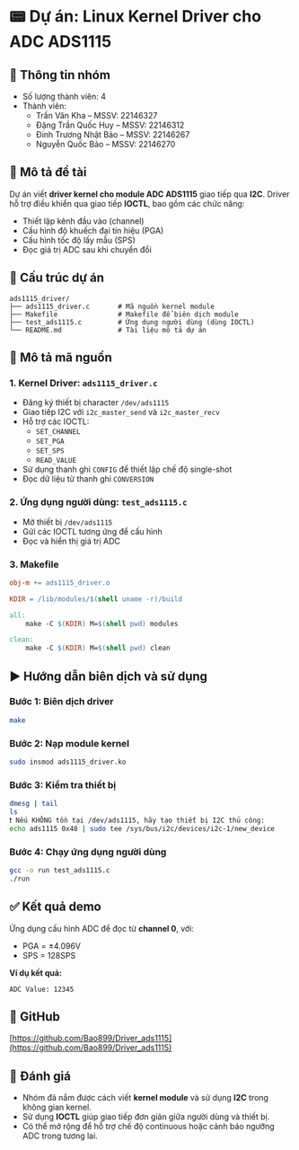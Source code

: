 
# 📟 Dự án: Linux Kernel Driver cho ADC ADS1115

## 👥 Thông tin nhóm

- Số lượng thành viên: 4
- Thành viên:
  - Trần Văn Kha – MSSV: 22146327
  - Đặng Trần Quốc Huy – MSSV: 22146312
  - Đinh Trương Nhật Bảo – MSSV: 22146267
  - Nguyễn Quốc Bảo – MSSV: 22146270

## 📄 Mô tả đề tài

Dự án viết **driver kernel cho module ADC ADS1115** giao tiếp qua **I2C**. Driver hỗ trợ điều khiển qua giao tiếp **IOCTL**, bao gồm các chức năng:

- Thiết lập kênh đầu vào (channel)
- Cấu hình độ khuếch đại tín hiệu (PGA)
- Cấu hình tốc độ lấy mẫu (SPS)
- Đọc giá trị ADC sau khi chuyển đổi

## 📁 Cấu trúc dự án

```
ads1115_driver/
├── ads1115_driver.c       # Mã nguồn kernel module
├── Makefile               # Makefile để biên dịch module
├── test_ads1115.c         # Ứng dụng người dùng (dùng IOCTL)
└── README.md              # Tài liệu mô tả dự án
```

## 🔧 Mô tả mã nguồn

### 1. Kernel Driver: `ads1115_driver.c`

- Đăng ký thiết bị character `/dev/ads1115`
- Giao tiếp I2C với `i2c_master_send` và `i2c_master_recv`
- Hỗ trợ các IOCTL:
  - `SET_CHANNEL`
  - `SET_PGA`
  - `SET_SPS`
  - `READ_VALUE`
- Sử dụng thanh ghi `CONFIG` để thiết lập chế độ single-shot
- Đọc dữ liệu từ thanh ghi `CONVERSION`

### 2. Ứng dụng người dùng: `test_ads1115.c`

- Mở thiết bị `/dev/ads1115`
- Gửi các IOCTL tương ứng để cấu hình
- Đọc và hiển thị giá trị ADC

### 3. Makefile

```makefile
obj-m += ads1115_driver.o

KDIR = /lib/modules/$(shell uname -r)/build

all:
	make -C $(KDIR) M=$(shell pwd) modules

clean:
	make -C $(KDIR) M=$(shell pwd) clean
```

## ▶️ Hướng dẫn biên dịch và sử dụng

### Bước 1: Biên dịch driver

```bash
make
```

### Bước 2: Nạp module kernel

```bash
sudo insmod ads1115_driver.ko
```


### Bước 3: Kiểm tra thiết bị

```bash
dmesg | tail
ls 
❗ Nếu KHÔNG tồn tại /dev/ads1115, hãy tạo thiết bị I2C thủ công:
echo ads1115 0x48 | sudo tee /sys/bus/i2c/devices/i2c-1/new_device
```

### Bước 4: Chạy ứng dụng người dùng

```bash
gcc -o run test_ads1115.c
./run
```

## ✅ Kết quả demo

Ứng dụng cấu hình ADC để đọc từ **channel 0**, với:

- PGA = ±4.096V
- SPS = 128SPS

**Ví dụ kết quả:**

```
ADC Value: 12345
```

## 🔗 GitHub

[https://github.com/Bao899/Driver_ads1115](https://github.com/Bao899/Driver_ads1115)

## 📝 Đánh giá

- Nhóm đã nắm được cách viết **kernel module** và sử dụng **I2C** trong không gian kernel.
- Sử dụng **IOCTL** giúp giao tiếp đơn giản giữa người dùng và thiết bị.
- Có thể mở rộng để hỗ trợ chế độ continuous hoặc cảnh báo ngưỡng ADC trong tương lai.
